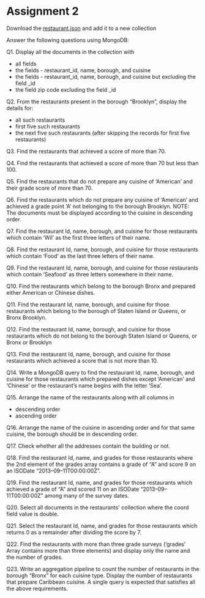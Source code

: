 # Assignment 2

Download the [restaurant.json](https://github.com/smaranjitghose/ParulUniversityMEAN/blob/main/practice_problems/datasets/restaurants.json) and add it to a new collection

Answer the following questions using MongoDB:

Q1. Display all the documents in the collection with

  - all fields
  - the fields - restaurant_id, name, borough, and cuisine
  - the fields - restaurant_id, name, borough, and cuisine but excluding the field _id
  - the field zip code excluding the field _id

Q2. From the restaurants present in the borough “Brooklyn”, display the details for:

  - all such restaurants
  - first five such restaurants
  - the next five such restaurants (after skipping the records for first five restaurants)

Q3. Find the restaurants that achieved a score of more than 70.

Q4. Find the restaurants that achieved a score of more than 70 but less than 100.

Q5. Find the restaurants that do not prepare any cuisine of ‘American’ and their grade score of more than 70.

Q6. Find the restaurants which do not prepare any cuisine of ‘American’ and achieved a grade point ‘A’ not belonging to the borough Brooklyn. NOTE: The documents must be displayed according to the cuisine in descending order.

Q7. Find the restaurant Id, name, borough, and cuisine for those restaurants which contain ‘Wil’ as the first three letters of their name.

Q8.  Find the restaurant Id, name, borough, and cuisine for those restaurants which contain ‘Food’ as the last three letters of their name.

Q9. Find the restaurant Id, name, borough, and cuisine for those restaurants which contain ‘Seafood’ as three letters somewhere in their name.

Q10.  Find the restaurants which belong to the borough Bronx and prepared either American or Chinese dishes.

Q11. Find the restaurant Id, name, borough, and cuisine for those restaurants which belong to the borough of Staten Island or Queens, or Bronx Brooklyn.

Q12. Find the restaurant Id, name, borough, and cuisine for those restaurants which do not belong to the borough Staten Island or Queens, or Bronx or Brooklyn

Q13. Find the restaurant Id, name, borough, and cuisine for those restaurants which achieved a score that is not more than 10.

Q14. Write a MongoDB query to find the restaurant Id, name, borough, and cuisine for those restaurants which prepared dishes except ‘American’ and ‘Chinese’ or the restaurant’s name begins with the letter ‘Sea’.

Q15. Arrange the name of the restaurants along with all columns in 

  - descending order 
  - ascending order

Q16.  Arrange the name of the cuisine in ascending order and for that same cuisine, the borough should be in descending order.

Q17. Check whether all the addresses contain the building or not.

Q18. Find the restaurant Id, name, and grades for those restaurants
where the 2nd element of the grades array contains a grade of “A” and score 9 on an ISODate “2013–09–11T00:00:00Z”.

Q19. Find the restaurant Id, name, and grades for those restaurants
which achieved a grade of “A” and scored 11 on an ISODate “2013–09–11T00:00:00Z” among many of the survey dates.

Q20. Select all documents in the restaurants' collection where the coord field value is double.

Q21. Select the restaurant Id, name, and grades for those restaurants which returns 0 as a remainder after dividing the score by 7.

Q22. Find the restaurants with more than three grade surveys (‘grades’ Array contains more than three elements) and display only the name and the number of grades.

Q23. Write an aggregation pipeline to count the number of restaurants in the borough “Bronx”
for each cuisine type. Display the number of restaurants that prepare Caribbean cuisine. A single query is expected that satisfies all the above requirements.
